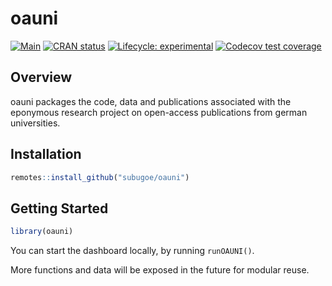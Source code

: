# oauni

<!-- badges: start -->
[![Main](https://github.com/subugoe/oauni/workflows/.github/workflows/main.yaml/badge.svg)](https://github.com/subugoe/oauni/actions)
[![CRAN
status](https://www.r-pkg.org/badges/version/oauni)](https://CRAN.R-project.org/package=oauni)
[![Lifecycle:
experimental](https://img.shields.io/badge/lifecycle-experimental-orange.svg)](https://www.tidyverse.org/lifecycle/#experimental)
[![Codecov test
coverage](https://codecov.io/gh/subugoe/oauni/branch/master/graph/badge.svg)](https://codecov.io/gh/subugoe/oauni?branch=master)
<!-- badges: end -->

## Overview

oauni packages the code, data and publications associated with the eponymous research project on open-access publications from german universities.


## Installation

```r
remotes::install_github("subugoe/oauni")
```


## Getting Started

```r
library(oauni)
```

You can start the dashboard locally, by running `runOAUNI()`.

More functions and data will be exposed in the future for modular reuse.
